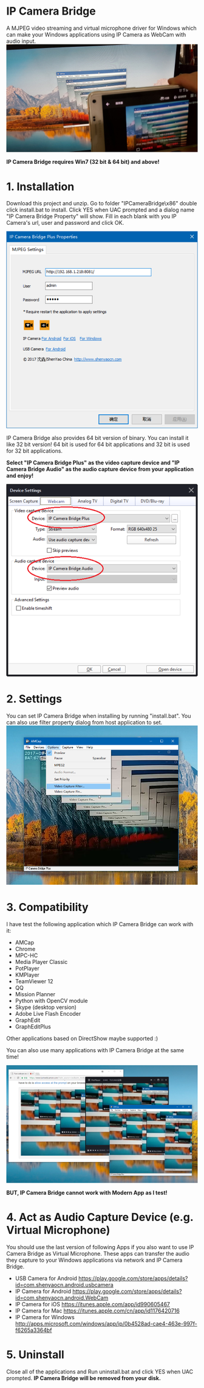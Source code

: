 # IP Camera Bridge

A MJPEG video streaming and virtual microphone driver for Windows which can make your Windows applications using IP Camera as WebCam with audio input.
![IP Camera Bridge](/Snapshots/main.jpg)

**IP Camera Bridge requires Win7 (32 bit & 64 bit) and above!**

# 1. Installation

Download this project and unzip. Go to folder "IPCameraBridge\x86" double click install.bat to install. Click YES when UAC prompted and a dialog name "IP Camera Bridge Property" will show. Fill in each blank with you IP Camera's url, user and password and click OK.

![Setup IP Camera Bridge](/Snapshots/cfg-en.png)

IP Camera Bridge also provides 64 bit version of binary. You can install it like 32 bit version! 64 bit is used for 64 bit applications and 32 bit is used for 32 bit applications.

**Select "IP Camera Bridge Plus" as the video capture device and "IP Camera Bridge Audio" as the audio capture device from your application and enjoy!**

![Select Device](/Snapshots/device_sel.png)

# 2. Settings

You can set IP Camera Bridge when installing by running "install.bat". You can also use filter property dialog from host application to set.
![Setting IP Camera Bridge from host application](/Snapshots/filter-settings.png)

# 3. Compatibility

I have test the following application which IP Camera Bridge can work with it:
* AMCap
* Chrome
* MPC-HC
* Media Player Classic
* PotPlayer
* KMPlayer
* TeamViewer 12
* QQ
* Mission Planner
* Python with OpenCV module
* Skype (desktop version)
* Adobe Live Flash Encoder
* GraphEdit
* GraphEditPlus

Other applications based on DirectShow maybe supported :)

You can also use many applications with IP Camera Bridge at the same time!

![Using many applications with IP Camera Bridge at the same time](/Snapshots/multi-apps.png)

**BUT, IP Camera Bridge cannot work with Modern App as I test!**

# 4. Act as Audio Capture Device (e.g. Virtual Microphone)

You should use the last version of following Apps if you also want to use IP Camera Bridge as Virtual Microphone. These apps can transfer the audio they capture to your Windows applications via network and IP Camera Bridge.

* USB Camera for Android https://play.google.com/store/apps/details?id=com.shenyaocn.android.usbcamera
* IP Camera for Android https://play.google.com/store/apps/details?id=com.shenyaocn.android.WebCam
* IP Camera for iOS https://itunes.apple.com/app/id990605467
* IP Camera for Mac https://itunes.apple.com/cn/app/id1176420716
* IP Camera for Windows http://apps.microsoft.com/windows/app/ip/0b4528ad-cae4-463e-997f-f6265a3364bf

# 5. Uninstall

Close all of the applications and Run uninstall.bat and click YES when UAC prompted. **IP Camera Bridge will be removed from your disk.**
